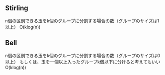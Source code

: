 ## Stirling
n個の区別できる玉をk個のグループに分割する場合の数（グループのサイズは1以上）
O(klog(n))

## Bell
n個の区別できる玉をk個のグループに分割する場合の数（グループのサイズは0以上）
もしくは、玉を一個以上入ったグループk個以下に分けると考えてもいい
O(klog(n))